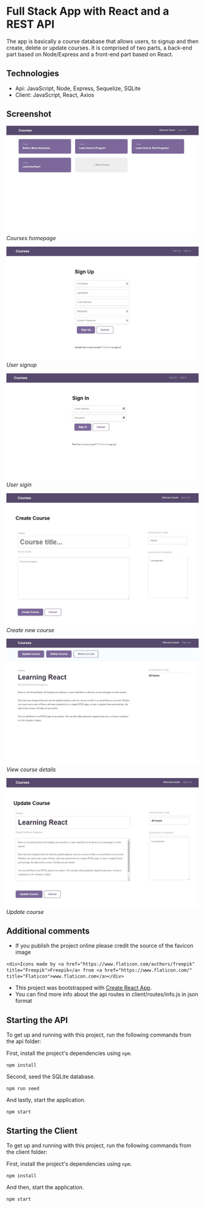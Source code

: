 # Full Stack App with React and a REST API
The app is basically a course database that allows users, to signup and then create, delete or update courses.
It is comprised of two parts, a back-end part based on Node/Express and a front-end part based on React.

## Technologies 
* Api: JavaScript, Node, Express, Sequelize, SQLite
* Client: JavaScript, React, Axios

## Screenshot
![image](https://github.com/onesoftwareengineer/techdegree-project-10/blob/master/screenshot1.JPG)
*Courses homepage*

![image](https://github.com/onesoftwareengineer/techdegree-project-10/blob/master/screenshot5.JPG)
*User signup*

![image](https://github.com/onesoftwareengineer/techdegree-project-10/blob/master/screenshot4.JPG)
*User sigin*

![image](https://github.com/onesoftwareengineer/techdegree-project-10/blob/master/screenshot2.JPG)
*Create new course*

![image](https://github.com/onesoftwareengineer/techdegree-project-10/blob/master/screenshot3.JPG)
*View course details*

![image](https://github.com/onesoftwareengineer/techdegree-project-10/blob/master/screenshot6.JPG)
*Update course*

## Additional comments
- If you publish the project online please credit the source of the favicon image
```
<div>Icons made by <a href="https://www.flaticon.com/authors/freepik" title="Freepik">Freepik</a> from <a href="https://www.flaticon.com/" title="Flaticon">www.flaticon.com</a></div>
```
- This project was bootstrapped with [Create React App](https://github.com/facebook/create-react-app).
- You can find more info about the api routes in client/routes/info.js in json format

## Starting the API
To get up and running with this project, run the following commands from the api folder:

First, install the project's dependencies using `npm`.
```
npm install
```

Second, seed the SQLite database.
```
npm run seed
```

And lastly, start the application.
```
npm start
```

## Starting the Client
To get up and running with this project, run the following commands from the client folder:

First, install the project's dependencies using `npm`.
```
npm install
```

And then, start the application.
```
npm start
```